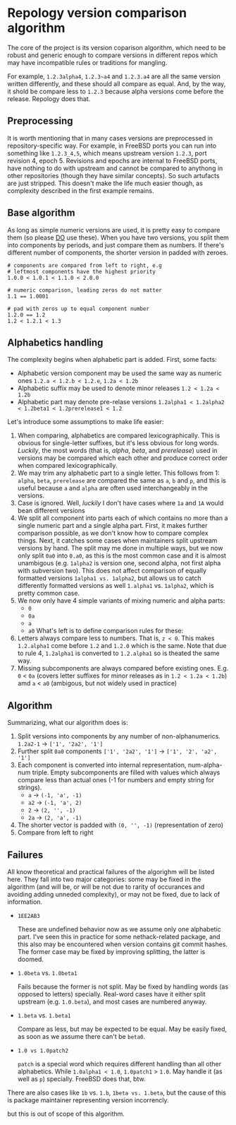 # Repology version comparison algorithm

The core of the project is its version coparison algorithm, which
need to be robust and generic enough to compare versions in different
repos which may have incompatible rules or traditions for mangling.

For example, ```1.2.3alpha4```, ```1.2.3~a4``` and ```1.2.3.a4```
are all the same version written differently, and these should all
compare as equal. And, by the way, it shold be compare less to
```1.2.3``` because alpha versions come before the release. Repology
does that.

## Preprocessing

It is worth mentioning that in many cases versions are preprocessed
in repository-specific way. For example, in FreeBSD ports you can
run into something like ```1.2.3_4,5```, which means upstream version
```1.2.3```, port revision 4, epoch 5. Revisions and epochs are internal
to FreeBSD ports, have nothing to do with upstream and cannot be compared
to anythong in other repositories (though they have similar concepts). So
such artufacts are just stripped. This doesn't make the life much
easier though, as complexity described in the first example remains.

## Base algorithm

As long as simple numeric versions are used, it is pretty easy to
compare them (so please [DO](http://semver.org/) use these). When
you have two versions, you split them into components by periods,
and just compare them as numbers. If there's different number of
components, the shorter version in padded with zeroes.

```
# components are compared from left to right, e.g
# leftmost components have the highest priority
1.0.0 < 1.0.1 < 1.1.0 < 2.0.0

# numeric comparison, leading zeros do not matter
1.1 == 1.0001

# pad with zeros up to equal component number
1.2.0 == 1.2
1.2 < 1.2.1 < 1.3
```

## Alphabetics handling

The complexity begins when alphabetic part is added. First, some facts:

* Alphabetic version component may be used the same way as numeric ones
  ```1.2.a < 1.2.b < 1.2.e```, ```1.2a < 1.2b```
* Alphabetic suffix may be used to denote minor releases
  ```1.2 < 1.2a < 1.2b```
* Alphabetic part may denote pre-relase versions
  ```1.2alpha1 < 1.2alpha2 < 1.2beta1 < 1.2prerelease1 < 1.2```

Let's introduce some assumptions to make life easier:

1. When comparing, alphabetics are compared lexicographically.
   This is obvious for single-letter suffixes, but it's less obvious
   for long words. *Luckily*, the most words (that is, *alpha*,
   *beta*, and *prerelease*) used in versions may be compared
   which each other and produce correct order when compared
   lexicographically.
2. We may trim any alphabetic part to a single letter.
   This follows from 1: ```alpha```, ```beta```, ```prerelease```
   are compared the same as ```a```, ```b``` and ```p```, and
   this is useful because ```a``` and ```alpha``` are often used
   interchangeably in the versions.
3. Case is ignored.
   Well, *luckily* I don't have cases where ```1a``` and ```1A```
   would bean different versions
4. We split all component into parts each of which contains no more
   than a single numeric part and a single alpha part. First, it
   makes further comparison possible, as we don't know how to compare
   complex things. Next, it catches some cases when maintainers
   split upstream versions by hand.
   The split may me done in multiple ways, but we now only split
   ```0a0``` into ```0.a0```, as this is the most common case and
   it is almost unambigous (e.g. ```1alpha2``` is version one,
   second alpha, not first alpha with subversion two). This does
   not affect comparison of equally formatted versions ```1alpha1
   vs. 1alpha2```, but allows us to catch differently formatted
   versions as well ```1.alpha1``` vs.  ```1alpha2```, which is
   pretty common case.
5. We now only have 4 simple variants of mixing numeric and alpha
   parts:
   * ```0```
   * ```0a```
   * ```a```
   * ```a0```
   What's left is to define comparison rules for these:
6. Letters always compare less to numbers. That is, ```z < 0```.
   This makes ```1.2.alpha1``` come before ```1.2``` and ```1.2.0```
   which is the same. Note that due to rule 4, ```1.2alpha1``` is
   converted to ```1.2.alpha1``` so is theated the same way.
7. Missing subcomponents are always compared before existing ones. E.g.
   ```0``` < ```0a``` (covers letter suffixes for minor releases as in
   ```1.2 < 1.2a < 1.2b```) amd ```a``` < ```a0``` (ambigous, but
   not widely used in practice)

## Algorithm

Summarizing, what our algorithm does is:

1. Split versions into components by any number of non-alphanumerics.
   ```1.2a2-1``` → ```['1', '2a2', '1']```
2. Further split ```0a0``` components
   ```['1', '2a2', '1']``` → ```['1', '2', 'a2', '1']```
3. Each component is converted into internal representation,
   num-alpha-num triple. Empty subcomponents are filled with
   values which always compare less than actual ones (-1 for numbers
   and empty string for strings).
   * ```a``` -> ```(-1, 'a', -1)```
   * ```a2``` -> ```(-1, 'a', 2)```
   * ```2``` -> ```(2, '', -1)```
   * ```2a``` -> ```(2, 'a', -1)```
4. The shorter vector is padded with ```(0, '', -1)``` (representation of zero)
5. Compare from left to right

## Failures

All know theoretical and practical failures of the algorighm will
be listed here. They fall into two major categories: some may be
fixed in the algorithm (and will be, or will be not due to rarity
of occurances and avoiding adding unneded complexity), or may not
be fixed, due to lack of information.

* ```1EE2AB3```

  These are undefined behavior now as we assume only one alphabetic
  part. I've seen this in practice for some nethack-related package,
  and this also may be encountered when version contains git commit
  hashes. The former case may be fixed by improving splitting, the
  latter is doomed.

* ```1.0beta``` vs. ```1.0beta1```

  Fails because the former is not split. May be fixed by handling
  words (as opposed to letters) specially. Real-word cases have
  it either split upstream (e.g. ```1.0.beta```), and most cases
  are numbered anyway.

* ```1.beta``` vs. ```1.beta1```

  Compare as less, but may be expected to be equal. May be easily
  fixed, as soon as we assume there can't be ```beta0```.

* ```1.0 vs 1.0patch2```

  ```patch``` is a special word which requires different handling
  than all other alphabetics. While ```1.0alpha1 < 1.0```,
  ```1.0patch1``` > ```1.0```. May handle it (as well as ```p```)
  specially. FreeBSD does that, btw.

There are also cases like ```1b``` vs. ```1.b```, ```1beta vs.
1.beta```, but the cause of this is package maintainer representing version incorrencly.

but this is out of scope of this algorithm.
